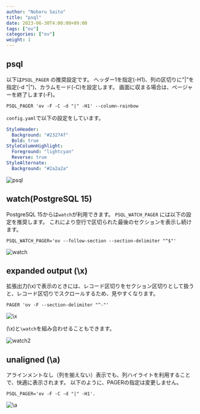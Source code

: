 ```yaml
---
author: "Noboru Saito"
title: "psql"
date: 2023-06-30T4:00:00+09:00
tags: ["ov"]
categories: ["ov"]
weight: 1
---
```


## psql

以下は`PSQL_PAGER` の推奨設定です。
ヘッダー1を指定(-H1)、列の区切りに"|"を指定(-d "|")、カラムモード(-C)を設定します。
画面に収まる場合は、ページャーを終了します(-F)。

```env
PSQL_PAGER 'ov -F -C -d "|" -H1' --column-rainbow
```

`config.yaml`で以下の設定をしています。

```yaml
StyleHeader:
  Background: "#23274f"
  Bold: true
StyleColumnHighlight:
  Foreground: "lightcyan"
  Reverse: true
StyleAlternate:
  Background: "#2a2a2a"
```

![psql](/ov/psql-ov.gif)

## watch(PostgreSQL 15)

PostgreSQL 15からは`watch`が利用できます。
`PSQL_WATCH_PAGER` には以下の設定を推奨します。
これにより空行で区切られた最後のセクションを表示し続けます。

```env
PSQL_WATCH_PAGER='ov --follow-section --section-delimiter "^$"'
```

![watch](/ov/psql-watch.gif)

## expanded output (\x)

拡張出力(\x)で表示のときには、レコード区切りをセクション区切りとして扱うと、レコード区切りでスクロールするため、見やすくなります。

```env
PAGER 'ov -F --section-delimiter "^-"'
```

![\x](/ov/psql-vf.gif)

 (\x)と`\watch`を組み合わせることもできます。

![watch2](/ov/psql-watch2.gif)

## unaligned (\a)

アラインメントなし（列を揃えない）表示でも、列ハイライトを利用することで、快適に表示されます。
以下のように、PAGERの指定は変更しません。

```env
PSQL_PAGER='ov -F -C -d "|" -H1'.
```

![\a](/ov/psql-alignment.gif)
